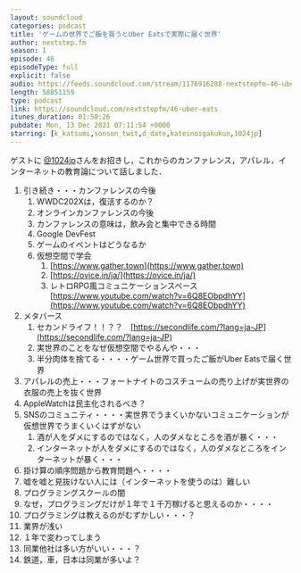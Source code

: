 ```yaml
---
layout: soundcloud
categories: podcast
title: 'ゲームの世界でご飯を買うとUber Eatsで実際に届く世界'
author: nextstep.fm
season: 1
episode: 46
episodeType: full
explicit: false
audio: https://feeds.soundcloud.com/stream/1176916288-nextstepfm-46-uber-eats.mp3
length: 58851159
type: podcast
link: https://soundcloud.com/nextstepfm/46-uber-eats
itunes_duration: 01:50:26
pubdate: Mon, 13 Dec 2021 07:11:54 +0000
starring: [k_katsumi,sonson_twit,d_date,kateinoigakukun,1024jp]
---
```


ゲストに [@1024jp](https://twitter.com/@1024jp)さんをお招きし，これからのカンファレンス，アパレル，インターネットの教育論について話しました．

1. 引き続き・・・カンファレンスの今後
   1. WWDC202Xは，復活するのか？
   2. オンラインカンファレンスの今後
   3. カンファレンスの意味は，飲み会と集中できる時間
   4. Google DevFest
   5. ゲームのイベントはどうなるか
   6. 仮想空間で学会
      1. [https://www.gather.town](https://www.gather.town)
      2. [https://ovice.in/ja/](https://ovice.in/ja/)
      3. レトロRPG風コミュニケーションスペース　[https://www.youtube.com/watch?v=6Q8EObpdhYY](https://www.youtube.com/watch?v=6Q8EObpdhYY)
2. メタバース
   1. セカンドライフ！！？？　[https://secondlife.com/?lang=ja-JP](https://secondlife.com/?lang=ja-JP)
   2. 実世界のことをなぜ仮想空間でやるんや・・・
   3. 半分肉体を捨てる・・・・ゲーム世界で買ったご飯がUber Eatsで届く世界
3. アパレルの売上・・・フォートナイトのコスチュームの売り上げが実世界の衣服の売上を抜く世界
4. AppleWatchは民主化されるべき？
5. SNSのコミュニティ・・・・実世界でうまくいかないコミュニケーションが仮想世界でうまくいくはずがない
   1. 酒が人をダメにするのではなく，人のダメなところを酒が暴く・・・
   2. インターネットが人をダメにするのではなく，人のダメなところをインターネットが暴く・・・
6. 掛け算の順序問題から教育問題へ・・・・
7.  嘘を嘘と見抜けない人には（インターネットを使うのは）難しい
8.  プログラミングスクールの闇
9.  なぜ，プログラミングだけが１年で１千万稼げると思えるのか・・・・
10. プログラミングは教えるのがむずかしい・・・？
   1. 業界が浅い
   2. １年で変わってしまう
11. 同業他社は多い方がいい・・・？
12. 鉄道，車，日本は同業が多いよ？
